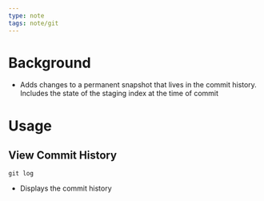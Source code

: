 ```yaml
---
type: note
tags: note/git
---
```

# Background
- Adds changes to a permanent snapshot that lives in the commit history. Includes the state of the staging index at the time of commit

# Usage
## View Commit History
```shell
git log
```
- Displays the commit history